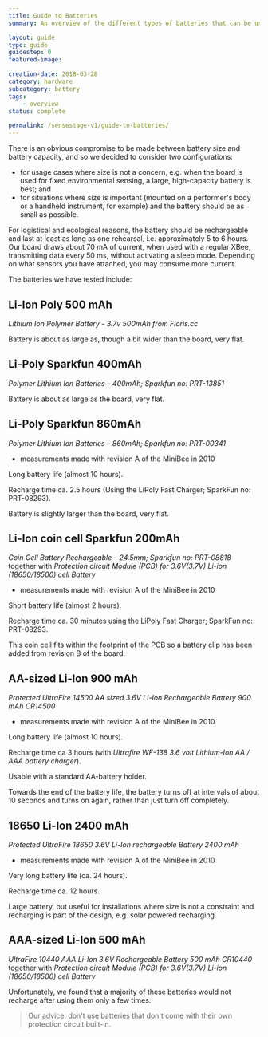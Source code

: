 ```yaml
---
title: Guide to Batteries
summary: An overview of the different types of batteries that can be used with the Minibees, including how to use LiPo batteries. Importantly, this guide includes safety advice for using LiPo batteries in your projects.

layout: guide
type: guide
guidestep: 0
featured-image:

creation-date: 2018-03-28
category: hardware
subcategory: battery
tags:
    - overview
status: complete

permalink: /sensestage-v1/guide-to-batteries/
---
```


There is an obvious compromise to be made between battery size and battery capacity, and so we decided to consider two configurations:

  * for usage cases where size is not a concern, e.g. when the board is used for fixed environmental sensing, a large, high-capacity battery is best; and
  * for situations where size is important (mounted on a performer's body or a handheld instrument, for example) and the battery should be as small as possible.

For logistical and ecological reasons, the battery should be rechargeable and last at least as long as one rehearsal, i.e. approximately 5 to 6 hours. Our board draws about 70 mA of current, when used with a regular XBee, transmitting data every 50 ms, without activating a sleep mode. Depending on what sensors you have attached, you may consume more current.

The batteries we have tested include:

## Li-Ion Poly 500 mAh

*Lithium Ion Polymer Battery - 3.7v 500mAh from Floris.cc*

Battery is about as large as, though a bit wider than the board, very flat.

## Li-Poly Sparkfun 400mAh

*Polymer Lithium Ion Batteries &#8211; 400mAh; Sparkfun no: PRT-13851*

<!-- Long battery life (almost 6 hours). -->

<!-- Recharge time ca. 2.5 hours (Using the LiPo Charger Basic; SparkFun no: PRT-10401). -->

Battery is about as large as the board, very flat.


## Li-Poly Sparkfun 860mAh

*Polymer Lithium Ion Batteries &#8211; 860mAh; Sparkfun no: PRT-00341*

- measurements made with revision A of the MiniBee in 2010

Long battery life (almost 10 hours).

Recharge time ca. 2.5 hours (Using the LiPoly Fast Charger; SparkFun no: PRT-08293).

Battery is slightly larger than the board, very flat.



## Li-Ion coin cell Sparkfun 200mAh

*Coin Cell Battery Rechargeable &#8211; 24.5mm; Sparkfun no: PRT-08818* <br />
together with *Protection circuit Module (PCB) for 3.6V(3.7V) Li-ion (18650/18500) cell Battery*

- measurements made with revision A of the MiniBee in 2010

Short battery life (almost 2 hours).

Recharge time ca. 30 minutes using the LiPoly Fast Charger; SparkFun no: PRT-08293.

This coin cell fits within the footprint of the PCB so a battery clip has been added from revision B of the board.



## AA-sized Li-Ion 900 mAh

*Protected UltraFire 14500 AA sized 3.6V Li-Ion Rechargeable Battery 900 mAh CR14500*

- measurements made with revision A of the MiniBee in 2010

Long battery life (almost 10 hours).

Recharge time ca 3 hours (with *Ultrafire WF-138 3.6 volt Lithium-Ion AA / AAA battery charger*).

Usable with a standard AA-battery holder.

Towards the end of the battery life, the battery turns off at intervals of about 10 seconds and turns on again, rather than just turn off completely.


## 18650 Li-Ion 2400 mAh

*Protected UltraFire 18650 3.6V Li-Ion rechargeable Battery 2400 mAh*

- measurements made with revision A of the MiniBee in 2010

Very long battery life (ca. 24 hours).

Recharge time ca. 12 hours.

Large battery, but useful for installations where size is not a constraint and recharging is part of the design, e.g. solar powered recharging.




## AAA-sized Li-Ion 500 mAh

*UltraFire 10440 AAA Li-Ion 3.6V Rechargeable Battery 500 mAh CR10440* <br />
together with *Protection circuit Module (PCB) for 3.6V(3.7V) Li-ion (18650/18500) cell Battery*

Unfortunately, we found that a majority of these batteries would not recharge after using them only a few times.

>Our advice: don't use batteries that don't come with their own protection circuit built-in.

